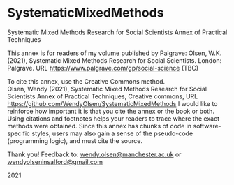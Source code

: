 # SystematicMixedMethods
Systematic Mixed Methods Research for Social Scientists Annex of Practical Techniques

This annex is for readers of my volume published by Palgrave:
Olsen, W.K. (2021), Systematic Mixed Methods Research for Social Scientists. London:  Palgrave.
URL https://www.palgrave.com/gp/social-science (TBC)

To cite this annex, use the Creative Commons method.  
Olsen, Wendy (2021), Systematic Mixed Methods Research for Social Scientists Annex of Practical Techniques, Creative commons, URL https://github.com/WendyOlsen/SystematicMixedMethods
I would like to reinforce how important it is that you cite the annex or the book or both. Using citations and footnotes helps your readers to trace where the exact methods were obtained.  Since this annex has chunks of code in software-specific styles, users may also gain a sense of the pseudo-code (programming logic), and must cite the source. 

Thank you!
Feedback to:  wendy.olsen@manchester.ac.uk or wendyolseninsalford@gmail.com

2021
